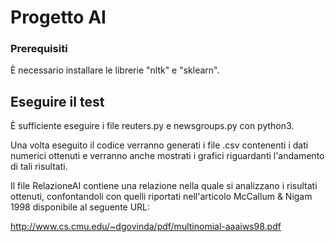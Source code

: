 # Progetto AI

### Prerequisiti 

È necessario installare le librerie "nltk" e "sklearn".

## Eseguire il test

È sufficiente eseguire i file reuters.py e newsgroups.py con python3.

Una volta eseguito il codice verranno generati i file .csv contenenti i dati numerici ottenuti e verranno anche mostrati i grafici riguardanti l'andamento di tali risultati.

Il file RelazioneAI contiene una relazione nella quale si analizzano i risultati ottenuti, confontandoli con quelli riportati nell'articolo McCallum & Nigam 1998 disponibile al seguente URL:

http://www.cs.cmu.edu/~dgovinda/pdf/multinomial-aaaiws98.pdf
